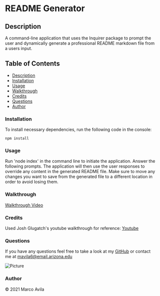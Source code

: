 # README Generator

## Description

A command-line application that uses the Inquirer package to prompt the user and dynamically generate a professional README markdown file from a users input.

## Table of Contents

- [Description](#description)
- [Installation](#installation)
- [Usage](#usage)
- [Walkthrough](#walkthrough)
- [Credits](#credits)
- [Questions](#questions)
- [Author](#author)

### Installation

To install necessary dependencies, run the following code in the console:

```npm install```

### Usage

Run 'node index' in the command line to initiate the application. Answer the following prompts. The application will then use the user responses to override any content in the generated README file. Make sure to move any changes you want to save from the generated file to a different location in order to avoid losing them.

### Walkthrough

[Walkthrough Video](https://drive.google.com/file/d/1F47rj7XeOavGKrfrV7cIde-MEvIlS1ui/view)

### Credits

Used Josh Glugatch's youtube walkthrough for reference: [Youtube](https://youtu.be/LRUqN-3SrFA)

### Questions

If you have any questions feel free to take a look at my [GitHub](https://github.com/undefined) or contact me at mavila6@email.arizona.edu

![Picture](https://github.com/mavila6.png?size=100)

### Author

&copy; 2021 Marco Avila

